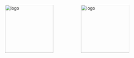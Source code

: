 <div style="display: flex;">
    <img src="https://github-readme-stats.vercel.app/api/top-langs/?username=ymyuuu&layout=compact&theme=dynamic" alt="logo" style="height: 160px; flex: 1; object-fit: cover;" />
    <img src="https://github-readme-stats-git-masterrstaa-rickstaa.vercel.app/api?username=duktig666&show_icons=true&count_private=true&theme=vue" alt="logo" style="height: 160px; flex: 1; object-fit: cover;" />
</div>
